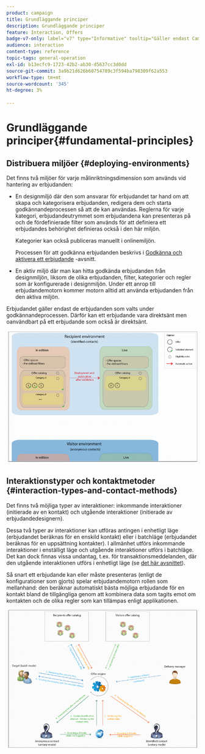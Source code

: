 ```yaml
---
product: campaign
title: Grundläggande principer
description: Grundläggande principer
feature: Interaction, Offers
badge-v7-only: label="v7" type="Informative" tooltip="Gäller endast Campaign Classic v7"
audience: interaction
content-type: reference
topic-tags: general-operation
exl-id: b13ecfc9-1723-42b2-ab30-d5637cc3d0dd
source-git-commit: 3a9b21d626b60754789c3f594ba798309f62a553
workflow-type: tm+mt
source-wordcount: '345'
ht-degree: 3%

---
```


# Grundläggande principer{#fundamental-principles}



## Distribuera miljöer {#deploying-environments}

Det finns två miljöer för varje målinriktningsdimension som används vid hantering av erbjudanden:

* En designmiljö där den som ansvarar för erbjudandet tar hand om att skapa och kategorisera erbjudanden, redigera dem och starta godkännandeprocessen så att de kan användas. Reglerna för varje kategori, erbjudandeutrymmet som erbjudandena kan presenteras på och de fördefinierade filter som används för att definiera ett erbjudandes behörighet definieras också i den här miljön.

  Kategorier kan också publiceras manuellt i onlinemiljön.

  Processen för att godkänna erbjudanden beskrivs i [Godkänna och aktivera ett erbjudande](../../interaction/using/approving-and-activating-an-offer.md) -avsnitt.

* En aktiv miljö där man kan hitta godkända erbjudanden från designmiljön, liksom de olika erbjudanden, filter, kategorier och regler som är konfigurerade i designmiljön. Under ett anrop till erbjudandemotorn kommer motorn alltid att använda erbjudanden från den aktiva miljön.

Erbjudandet gäller endast de erbjudanden som valts under godkännandeprocessen. Därför kan ett erbjudande vara direktsänt men oanvändbart på ett erbjudande som också är direktsänt.

![](assets/architecture_interaction1.png)

## Interaktionstyper och kontaktmetoder {#interaction-types-and-contact-methods}

Det finns två möjliga typer av interaktioner: inkommande interaktioner (initierade av en kontakt) och utgående interaktioner (initierade av erbjudandedesignern).

Dessa två typer av interaktioner kan utföras antingen i enhetligt läge (erbjudandet beräknas för en enskild kontakt) eller i batchläge (erbjudandet beräknas för en uppsättning kontakter). I allmänhet utförs inkommande interaktioner i enställigt läge och utgående interaktioner utförs i batchläge. Det kan dock finnas vissa undantag, t.ex. för transaktionsmeddelanden, där den utgående interaktionen utförs i enhetligt läge (se [det här avsnittet](../../message-center/using/about-transactional-messaging.md)).

Så snart ett erbjudande kan eller måste presenteras (enligt de konfigurationer som gjorts) spelar erbjudandemotorn rollen som mellanhand: den beräknar automatiskt bästa möjliga erbjudande för en kontakt bland de tillgängliga genom att kombinera data som tagits emot om kontakten och de olika regler som kan tillämpas enligt applikationen.

![](assets/architecture_interaction2.png)
